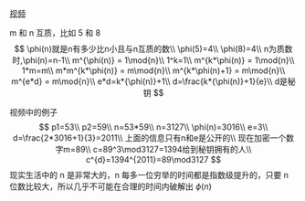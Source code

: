 [视频](https://www.youtube.com/watch?v=wXB-V_Keiu8)

m 和 n 互质，比如 5 和 8
$$
\phi(n)就是n有多少比n小且与n互质的数\\
\phi(5)=4\\
\phi(8)=4\\
n为质数时,\phi(n)=n-1\\
m^{\phi(n)} = 1\mod{n}\\
1^k=1\\
m^{k*\phi(n)} = 1\mod{n}\\
1*m=m\\
m*m^{k*\phi(n)} = m\mod{n}\\
m^{k*\phi(n)+1} = m\mod{n}\\
m^{e*d} = m\mod{n}\\
e*d=k*{\phi(n)}+1\\
d=\frac{k*{\phi(n)}+1}{e}\\
d是秘钥
$$



视频中的例子
$$
p1=53\\
p2=59\\
n=53*59\\
n=3127\\
\phi(n)=3016\\
e=3\\
d=\frac{2*3016+1}{3}=2011\\
上面的信息只有n和e是公开的\\
现在加密一个数字m=89\\
c=89^3\mod3127=1394给到秘钥拥有的人\\
c^{d}=1394^{2011}=89\mod3127
$$
现实生活中的 n 是非常大的，n 每多一位穷举的时间都是指数级提升的，只要 n 位数比较大，所以几乎不可能在合理的时间内破解出 $\phi(n)$

